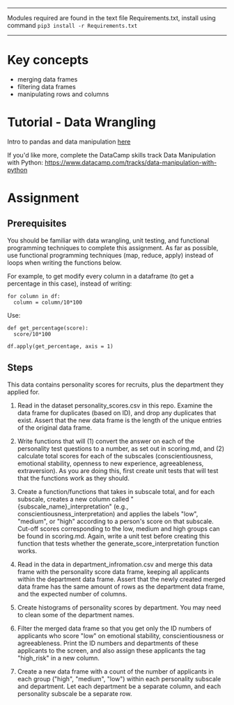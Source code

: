 ___
Modules required are found in the text file Requirements.txt, install using command ```pip3 install -r Requirements.txt```
___

# Key concepts
- merging data frames
- filtering data frames
- manipulating rows and columns

# Tutorial - Data Wrangling
Intro to pandas and data manipulation [here](https://www.kaggle.com/learn/pandas)

If you'd like more, complete the DataCamp skills track Data Manipulation with Python:
https://www.datacamp.com/tracks/data-manipulation-with-python


# Assignment

## Prerequisites
You should be familiar with data wrangling, unit testing, and functional programming techniques to complete this assignment. As far as possible, use functional programming techniques (map, reduce, apply) instead of loops when writing the functions below.

For example, to get modify every column in a dataframe (to get a percentage in this case),  instead of writing:
```
for column in df:
  column = column/10*100
 ```

Use:
```
def get_percentage(score):
  score/10*100

df.apply(get_percentage, axis = 1)
```

## Steps

This data contains personality scores for recruits, plus the department they applied for.

1. Read in the dataset personality_scores.csv in this repo. Examine the data frame for duplicates (based on ID), and drop any duplicates that exist. Assert that the new data frame is the length of the unique entries of the original data frame.

2. Write functions that will (1) convert the answer on each of the personality test questions to a number, as set out in scoring.md, and (2) calculate total scores for each of the subscales (conscientiousness, emotional stability, openness to new experience, agreeableness, extraversion). As you are doing this, first create unit tests that will test that the functions work as they should.

3. Create a function/functions that takes in subscale total, and for each subscale, creates a new column called "{subscale_name}_interpretation" (e.g., conscientiousness_interpretation) and applies the labels "low", "medium", or "high" according to a person's score on that subscale. Cut-off scores corresponding to the low, medium and high groups can be found in scoring.md.  Again, write a unit test before creating this function that tests whether the generate_score_interpretation function works.

4. Read in the data in department_infromation.csv and merge this data frame with the personality score data frame, keeping all applicants within the department data frame. Assert that the newly created merged data frame has the same amount of rows as the department data frame, and the expected number of columns.

5. Create histograms of personality scores by department. You may need to clean some of the department names.

6. Filter the merged data frame so that you get only the ID numbers of applicants who score "low" on emotional stability, conscientiousness or agreeableness. Print the ID numbers and departments of these applicants to the screen, and also assign these applicants the tag "high_risk" in a new column.

7. Create a new data frame with a count of the number of applicants in each group ("high", "medium", "low") within each personality subscale and department. Let each department be a separate column, and each personality subscale be a separate row.
